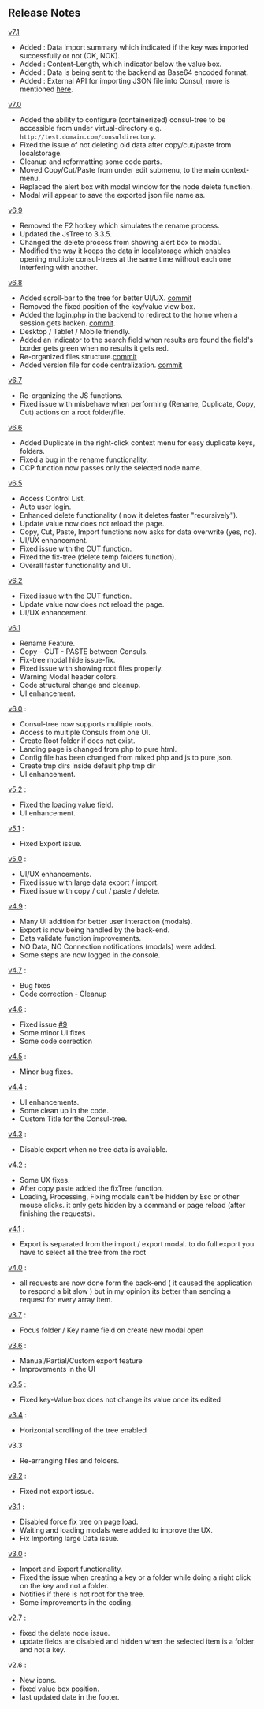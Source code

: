 Release Notes
---------
[v7.1](https://github.com/vagharsh/consul-tree/commit/01a57b7325c2f094e76cf5eb5f9f0c96084d793b)
- Added : Data import summary which indicated if the key was imported successfully or not (OK, NOK).
- Added : Content-Length, which indicator below the value box.
- Added : Data is being sent to the backend as Base64 encoded format.
- Added : External API for importing JSON file into Consul, more is mentioned [here](#https://github.com/vagharsh/consul-tree#external-api-for-importing-json-file-into-consul).
 
[v7.0](https://github.com/vagharsh/consul-tree/commit/477d85711b8051d8ba7d70772f50765c64ee3b79)
- Added the ability to configure (containerized) consul-tree to be accessible from under virtual-directory e.g. `http://test.domain.com/consuldirectory`.
- Fixed the issue of not deleting old data after copy/cut/paste from localstorage.
- Cleanup and reformatting some code parts.
- Moved Copy/Cut/Paste from under edit submenu, to the main context-menu.
- Replaced the alert box with modal window for the node delete function.
- Modal will appear to save the exported json file name as.

[v6.9](#)
- Removed the F2 hotkey which simulates the rename process.
- Updated the JsTree to 3.3.5.
- Changed the delete process from showing alert box to modal.
- Modified the way it keeps the data in localstorage which enables opening multiple consul-trees at the same time without each one interfering with another.

[v6.8](#)
- Added scroll-bar to the tree for better UI/UX. [commit](https://github.com/vagharsh/consul-tree/commit/3c6ba5486109aad647def581a0aa37993d7fe4fe)
- Removed the fixed position of the key/value view box.
- Added the login.php in the backend to redirect to the home when a session gets broken. [commit](https://github.com/vagharsh/consul-tree/commit/32b6ccd347cfc8a4a6169b4464de2f560d2e7b01).
- Desktop / Tablet / Mobile friendly.
- Added an indicator to the search field when results are found the field's border gets green when no results it gets red.
- Re-organized files structure.[commit](https://github.com/vagharsh/consul-tree/commit/18fbd05a2506163a5b0aa6f5727477e3a3b2c969)
- Added version file for code centralization. [commit](https://github.com/vagharsh/consul-tree/commit/ae484a07584d7d97b657b0215705173c871766b0)

[v6.7](#)
- Re-organizing the JS functions.
- Fixed issue with misbehave when performing (Rename, Duplicate, Copy, Cut) actions on a root folder/file.

[v6.6](https://github.com/vagharsh/consul-tree/commit/6f395a9563a6bcb23746946be189edc664354927)
- Added Duplicate in the right-click context menu for easy duplicate keys, folders.
- Fixed a bug in the rename functionality.
- CCP function now passes only the selected node name.

[v6.5](https://github.com/vagharsh/consul-tree/commit/d8188837f4b6ef02e0a385de7961abfdd60021d6)
- Access Control List.
- Auto user login.
- Enhanced delete functionality ( now it deletes faster "recursively").
- Update value now does not reload the page.
- Copy, Cut, Paste, Import functions now asks for data overwrite (yes, no).
- UI/UX enhancement.
- Fixed issue with the CUT function.
- Fixed the fix-tree (delete temp folders function).
- Overall faster functionality and UI.

[v6.2](#)
- Fixed issue with the CUT function.
- Update value now does not reload the page.
- UI/UX enhancement.

[v6.1](https://github.com/vagharsh/consul-tree/commit/e57666896eb35130a785c2a2f6a3c4a04d59fc2f)
- Rename Feature.
- Copy - CUT - PASTE between Consuls.
- Fix-tree modal hide issue-fix.
- Fixed issue with showing root files properly.
- Warning Modal header colors.
- Code structural change and cleanup.
- UI enhancement.

[v6.0](https://github.com/vagharsh/consul-tree/pull/11/commits/48eb372729a1fcb516b80f19ebacea58d85c7b90) :
- Consul-tree now supports multiple roots.
- Access to multiple Consuls from one UI.
- Create Root folder if does not exist.
- Landing page is changed from php to pure html.
- Config file has been changed from mixed php and js to pure json.
- Create tmp dirs inside default php tmp dir
- UI enhancement.

[v5.2](https://github.com/vagharsh/consul-tree/commit/03d31d75ab089f0eccaeadd1257a8c94bc9e932d) :
- Fixed the loading value field.
- UI enhancement.

[v5.1](https://github.com/vagharsh/consul-tree/commit/550abf3fd8e3ee65730ee58d83c0ab90e9539d34) :
- Fixed Export issue.

[v5.0](https://github.com/vagharsh/consul-tree/commit/e8f1c4e867606ad8ccf8edd6dfbf92fcccc678c9) :
- UI/UX enhancements.
- Fixed issue with large data export / import.
- Fixed issue with copy / cut / paste / delete.

[v4.9](https://github.com/vagharsh/consul-tree/commit/fd797bce0aaf37f8ab24d2ff58396009d40fd68d) :
- Many UI addition for better user interaction (modals).
- Export is now being handled by the back-end.
- Data validate function improvements. 
- NO Data, NO Connection notifications (modals) were added.
- Some steps are now logged in the console.

[v4.7](https://github.com/vagharsh/consul-tree/commit/429d6bf010e994c130483ede84cdcff715154276) :
- Bug fixes
- Code correction - Cleanup

[v4.6](https://github.com/vagharsh/consul-tree/commit/9c51de632f5e5b6c32ecc8c9090723f76a33809a) :
- Fixed issue [#9](https://github.com/vagharsh/consul-tree/issues/9)
- Some minor UI fixes
- Some code correction

[v4.5](https://github.com/vagharsh/consul-tree/commit/fd1278cad8aab2cdf6da5c416e9debb3d9785db9) :
- Minor bug fixes.

[v4.4](https://github.com/vagharsh/consul-tree/commit/0e47e8d3e72655bd0183e5b8a26c17788035483a) :
- UI enhancements.
- Some clean up in the code.
- Custom Title for the Consul-tree.

[v4.3](https://github.com/vagharsh/consul-tree/commit/9940426cc53c1f611be62f3191dd3ed67a47d878) :
- Disable export when no tree data is available.

[v4.2](https://github.com/vagharsh/consul-tree/commit/67549411048cb0a98825226e3a63817f51e0b593) :
- Some UX fixes.
- After copy paste added the fixTree function.
- Loading, Processing, Fixing modals can't be hidden by Esc or other mouse clicks. it only gets hidden by a command or page reload (after finishing the requests).

[v4.1](https://github.com/vagharsh/consul-tree/commit/b2db4f019b7c0d70a51026a98be440b68b1c0391) :
- Export is separated from the import / export modal. to do full export you have to select all the tree from the root

[v4.0](https://github.com/vagharsh/consul-tree/commit/43b78f5205bf2b7c145044bca47be51c560e1b1a) :
- all requests are now done form the back-end ( it caused the application to respond a bit slow ) but in my opinion its better than sending a request for every array item.

[v3.7](https://github.com/vagharsh/consul-tree/commit/f4fc18e6c5c2ea0515b6e5d991ef0414626db1ed) :
- Focus folder / Key name field on create new modal open

[v3.6](https://github.com/vagharsh/consul-tree/commit/2fc80314a83d89ac99143d198736dab6673dfab0) :
- Manual/Partial/Custom export feature
- Improvements in the UI

[v3.5](https://github.com/vagharsh/consul-tree/commit/6684d1ab6d3a5d5ecf88f03c5701cc8ca59a59a0) :
- Fixed key-Value box does not change its value once its edited

[v3.4](https://github.com/vagharsh/consul-tree/commit/79095d36bd12d1eb80b5d22db78803821fb4f910) :
- Horizontal scrolling of the tree enabled

v3.3
- Re-arranging files and folders.

[v3.2](https://github.com/vagharsh/consul-tree/commit/4222c38e52beb7c176f7a1bad94bf868bd3cac97) :
- Fixed not export issue.

[v3.1](https://github.com/vagharsh/consul-tree/commit/c670b093a54306fa5d2a952ce4e5447b09a59066) :
- Disabled force fix tree on page load.
- Waiting and loading modals were added to improve the UX.
- Fix Importing large Data issue.

[v3.0](https://github.com/vagharsh/consul-tree/commit/30df8eb9fcf8dcd9428e637d5a6837ef87ce3af3)  : 
- Import and Export functionality.
- Fixed the issue when creating a key or a folder while doing a right click on the key and not a folder.
- Notifies if there is not root for the tree.
- Some improvements in the coding.

v2.7 :
- fixed the delete node issue.
- update fields are disabled and hidden when the selected item is a folder and not a key.

v2.6 : 
- New icons.
- fixed value box position.
- last updated date in the footer.
